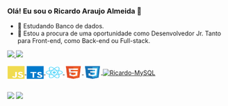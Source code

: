 ### Olá! Eu sou o Ricardo Araujo Almeida 👋

- 🌱 Estudando Banco de dados.
- 👯 Estou a procura de uma oportunidade como Desenvolvedor Jr. Tanto para Front-end, como Back-end ou Full-stack.

<div>
   <a href="https://github.com/nikurida">
   <img height="150em" src="https://github-readme-stats-sigma-five.vercel.app/api?username=nikurida&hide=stars&count_private=true&show_icons=true&theme=dark">
   <img height="150em" src="https://github-readme-stats-sigma-five.vercel.app/api/top-langs/?username=nikurida&layout=compact&theme=dark">
</div>

<div style="display: inline_block"><br>
  <img align="center" alt="Ricardo-Js" height="30" width="40" src="https://raw.githubusercontent.com/devicons/devicon/master/icons/javascript/javascript-plain.svg">
  <img align="center" alt="Ricardo-Ts" height="30" width="40" src="https://raw.githubusercontent.com/devicons/devicon/master/icons/typescript/typescript-plain.svg">
  <img align="center" alt="Ricardo-React" height="30" width="40" src="https://raw.githubusercontent.com/devicons/devicon/master/icons/react/react-original.svg">
  <img align="center" alt="Ricardo-HTML" height="30" width="40" src="https://raw.githubusercontent.com/devicons/devicon/master/icons/html5/html5-original.svg">
  <img align="center" alt="Ricardo-CSS" height="30" width="40" src="https://raw.githubusercontent.com/devicons/devicon/master/icons/css3/css3-original.svg">
  <img align="center" alt="Ricardo-MySQL" height="30" width="40" src="https://cdn.jsdelivr.net/gh/devicons/devicon/icons/mysql/mysql-original.svg">
</div>

 ##

<div> 
  <a href = "mailto:rikurida@gmail.com"><img src="https://img.shields.io/badge/-Gmail-%23333?style=for-the-badge&logo=gmail&logoColor=white" target="_blank"></a>
  <a href="https://www.linkedin.com/in/nikurida/" target="_blank"><img src="https://img.shields.io/badge/-LinkedIn-%230077B5?style=for-the-badge&logo=linkedin&logoColor=white" target="_blank"></a>  
</div>



